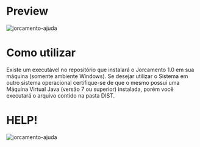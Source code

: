 # Preview
![jorcamento-ajuda](https://i.ibb.co/cN790XY/1.jpg)

# Como utilizar
Existe um executável no repositório que instalará o Jorcamento 1.0 em sua máquina (somente ambiente Windows). Se desejar utilizar o Sistema em outro sistema operacional certifique-se de que o mesmo possui uma Máquina Virtual Java (versão 7 ou superior) instalada, porém você executará o arquivo contido na pasta DIST.

# HELP!
![jorcamento-ajuda](https://i.ibb.co/J278j74/jorcamento-ajuda.png)


